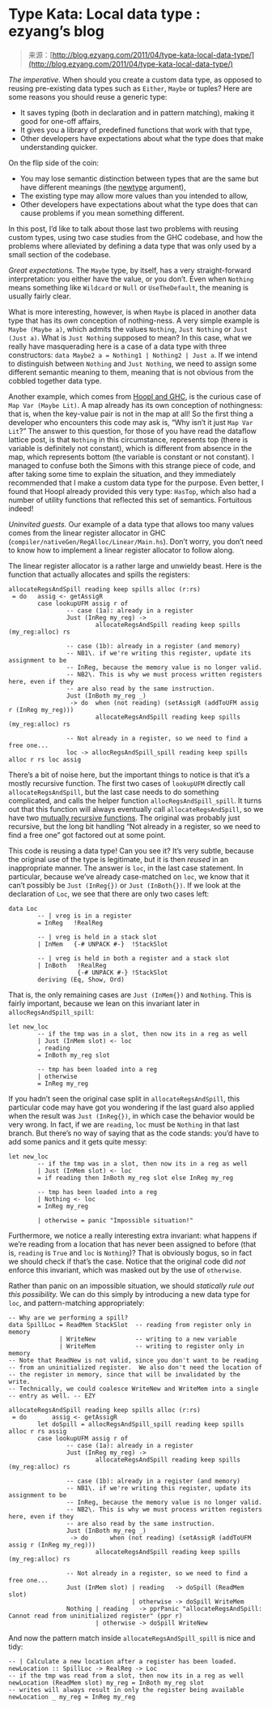<!--yml
category: 未分类
date: 2024-07-01 18:17:54
-->

# Type Kata: Local data type : ezyang’s blog

> 来源：[http://blog.ezyang.com/2011/04/type-kata-local-data-type/](http://blog.ezyang.com/2011/04/type-kata-local-data-type/)

*The imperative.* When should you create a custom data type, as opposed to reusing pre-existing data types such as `Either`, `Maybe` or tuples? Here are some reasons you should reuse a generic type:

*   It saves typing (both in declaration and in pattern matching), making it good for one-off affairs,
*   It gives you a library of predefined functions that work with that type,
*   Other developers have expectations about what the type does that make understanding quicker.

On the flip side of the coin:

*   You may lose semantic distinction between types that are the same but have different meanings (the [newtype](http://blog.ezyang.com/2010/08/type-kata-newtypes/) argument),
*   The existing type may allow more values than you intended to allow,
*   Other developers have expectations about what the type does that can cause problems if you mean something different.

In this post, I’d like to talk about those last two problems with reusing custom types, using two case studies from the GHC codebase, and how the problems where alleviated by defining a data type that was only used by a small section of the codebase.

*Great expectations.* The `Maybe` type, by itself, has a very straight-forward interpretation: you either have the value, or you don’t. Even when `Nothing` means something like `Wildcard` or `Null` or `UseTheDefault`, the meaning is usually fairly clear.

What is more interesting, however, is when `Maybe` is placed in another data type that has its *own* conception of nothing-ness. A very simple example is `Maybe (Maybe a)`, which admits the values `Nothing`, `Just Nothing` or `Just (Just a)`. What is `Just Nothing` supposed to mean? In this case, what we really have masquerading here is a case of a data type with three constructors: `data Maybe2 a = Nothing1 | Nothing2 | Just a`. If we intend to distinguish between `Nothing` and `Just Nothing`, we need to assign some different semantic meaning to them, meaning that is not obvious from the cobbled together data type.

Another example, which comes from [Hoopl and GHC](http://blog.ezyang.com/2011/04/hoopl-dataflow-lattices/), is the curious case of `Map Var (Maybe Lit)`. A map already has its own conception of nothingness: that is, when the key-value pair is not in the map at all! So the first thing a developer who encounters this code may ask is, “Why isn’t it just `Map Var Lit`?” The answer to this question, for those of you have read the dataflow lattice post, is that `Nothing` in this circumstance, represents top (there is variable is definitely not constant), which is different from absence in the map, which represents bottom (the variable is constant or not constant). I managed to confuse both the Simons with this strange piece of code, and after taking some time to explain the situation, and they immediately recommended that I make a custom data type for the purpose. Even better, I found that Hoopl already provided this very type: `HasTop`, which also had a number of utility functions that reflected this set of semantics. Fortuitous indeed!

*Uninvited guests.* Our example of a data type that allows too many values comes from the linear register allocator in GHC (`compiler/nativeGen/RegAlloc/Linear/Main.hs`). Don’t worry, you don’t need to know how to implement a linear register allocator to follow along.

The linear register allocator is a rather large and unwieldy beast. Here is the function that actually allocates and spills the registers:

```
allocateRegsAndSpill reading keep spills alloc (r:rs)
 = do   assig <- getAssigR
        case lookupUFM assig r of
                -- case (1a): already in a register
                Just (InReg my_reg) ->
                        allocateRegsAndSpill reading keep spills (my_reg:alloc) rs

                -- case (1b): already in a register (and memory)
                -- NB1\. if we're writing this register, update its assignment to be
                -- InReg, because the memory value is no longer valid.
                -- NB2\. This is why we must process written registers here, even if they
                -- are also read by the same instruction.
                Just (InBoth my_reg _)
                 -> do  when (not reading) (setAssigR (addToUFM assig r (InReg my_reg)))
                        allocateRegsAndSpill reading keep spills (my_reg:alloc) rs

                -- Not already in a register, so we need to find a free one...
                loc -> allocRegsAndSpill_spill reading keep spills alloc r rs loc assig

```

There’s a bit of noise here, but the important things to notice is that it’s a mostly recursive function. The first two cases of `lookupUFM` directly call `allocateRegsAndSpill`, but the last case needs to do something complicated, and calls the helper function `allocRegsAndSpill_spill`. It turns out that this function will always eventually call `allocateRegsAndSpill`, so we have two [mutually recursive functions](http://en.wikipedia.org/wiki/Mutual_recursion). The original was probably just recursive, but the long bit handling “Not already in a register, so we need to find a free one” got factored out at some point.

This code is reusing a data type! Can you see it? It’s very subtle, because the original use of the type is legitimate, but it is then *reused* in an inappropriate manner. The answer is `loc`, in the last case statement. In particular, because we’ve already case-matched on `loc`, we know that it can’t possibly be `Just (InReg{})` or `Just (InBoth{})`. If we look at the declaration of `Loc`, we see that there are only two cases left:

```
data Loc
        -- | vreg is in a register
        = InReg   !RealReg

        -- | vreg is held in a stack slot
        | InMem   {-# UNPACK #-}  !StackSlot

        -- | vreg is held in both a register and a stack slot
        | InBoth   !RealReg
                   {-# UNPACK #-} !StackSlot
        deriving (Eq, Show, Ord)

```

That is, the only remaining cases are `Just (InMem{})` and `Nothing`. This is fairly important, because we lean on this invariant later in `allocRegsAndSpill_spill`:

```
let new_loc
        -- if the tmp was in a slot, then now its in a reg as well
        | Just (InMem slot) <- loc
        , reading
        = InBoth my_reg slot

        -- tmp has been loaded into a reg
        | otherwise
        = InReg my_reg

```

If you hadn’t seen the original case split in `allocateRegsAndSpill`, this particular code may have got you wondering if the last guard also applied when the result was `Just (InReg{})`, in which case the behavior would be very wrong. In fact, if we are `reading`, `loc` must be `Nothing` in that last branch. But there’s no way of saying that as the code stands: you’d have to add some panics and it gets quite messy:

```
let new_loc
        -- if the tmp was in a slot, then now its in a reg as well
        | Just (InMem slot) <- loc
        = if reading then InBoth my_reg slot else InReg my_reg

        -- tmp has been loaded into a reg
        | Nothing <- loc
        = InReg my_reg

        | otherwise = panic "Impossible situation!"

```

Furthermore, we notice a really interesting extra invariant: what happens if we’re reading from a location that has never been assigned to before (that is, `reading` is `True` and `loc` is `Nothing`)? That is obviously bogus, so in fact we should check if that’s the case. Notice that the original code did *not* enforce this invariant, which was masked out by the use of `otherwise`.

Rather than panic on an impossible situation, we should *statically rule out this possibility.* We can do this simply by introducing a new data type for `loc`, and pattern-matching appropriately:

```
-- Why are we performing a spill?
data SpillLoc = ReadMem StackSlot  -- reading from register only in memory
              | WriteNew           -- writing to a new variable
              | WriteMem           -- writing to register only in memory
-- Note that ReadNew is not valid, since you don't want to be reading
-- from an uninitialized register.  We also don't need the location of
-- the register in memory, since that will be invalidated by the write.
-- Technically, we could coalesce WriteNew and WriteMem into a single
-- entry as well. -- EZY

allocateRegsAndSpill reading keep spills alloc (r:rs)
 = do       assig <- getAssigR
        let doSpill = allocRegsAndSpill_spill reading keep spills alloc r rs assig
        case lookupUFM assig r of
                -- case (1a): already in a register
                Just (InReg my_reg) ->
                        allocateRegsAndSpill reading keep spills (my_reg:alloc) rs

                -- case (1b): already in a register (and memory)
                -- NB1\. if we're writing this register, update its assignment to be
                -- InReg, because the memory value is no longer valid.
                -- NB2\. This is why we must process written registers here, even if they
                -- are also read by the same instruction.
                Just (InBoth my_reg _)
                 -> do      when (not reading) (setAssigR (addToUFM assig r (InReg my_reg)))
                        allocateRegsAndSpill reading keep spills (my_reg:alloc) rs

                -- Not already in a register, so we need to find a free one...
                Just (InMem slot) | reading   -> doSpill (ReadMem slot)
                                  | otherwise -> doSpill WriteMem
                Nothing | reading   -> pprPanic "allocateRegsAndSpill: Cannot read from uninitialized register" (ppr r)
                        | otherwise -> doSpill WriteNew

```

And now the pattern match inside `allocateRegsAndSpill_spill` is nice and tidy:

```
-- | Calculate a new location after a register has been loaded.
newLocation :: SpillLoc -> RealReg -> Loc
-- if the tmp was read from a slot, then now its in a reg as well
newLocation (ReadMem slot) my_reg = InBoth my_reg slot
-- writes will always result in only the register being available
newLocation _ my_reg = InReg my_reg

```